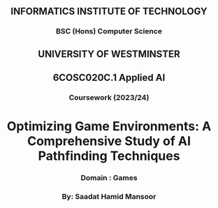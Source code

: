 ## <center> </center>
## <center>INFORMATICS INSTITUTE OF TECHNOLOGY</center>
### <center>BSC (Hons) Computer Science</center>
## <center>UNIVERSITY OF WESTMINSTER</center>

## <center>6COSC020C.1 Applied AI</center>
### <center>Coursework (2023/24)</center>

# <center>Optimizing Game Environments: A Comprehensive Study of AI Pathfinding Techniques</center>
### <center>Domain : Games </center>

### <center>By: Saadat Hamid Mansoor</center>